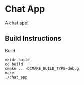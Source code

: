 # Chat App

A chat app!

## Build Instructions

Build
```
mkidr build  
cd build
cmake .. -DCMAKE_BUILD_TYPE=debug
make
./chat_app

